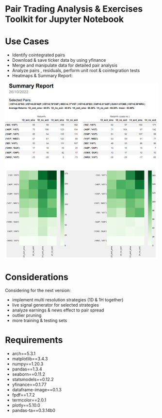 # Pair Trading Analysis & Exercises Toolkit for Jupyter Notebook

# Use Cases

- Identify cointegrated pairs
- Download & save ticker data by using yfinance
- Merge and manipulate data for detailed pair analysis
- Analyze pairs , residuals, perform unit root & cointegration tests
- Heatmaps & Summary Report:

![Summary Report](summary_report.png)

# Considerations

Considering for the next version:

- implement multi resolution strategies (1D & 1H together)
- live signal generator for selected strategies
- analyze earnings & news effect to pair spread
- outlier pruning
- more training & testing sets

# Requirements

* arch==5.3.1
* matplotlib==3.4.3
* numpy==1.20.3
* pandas==1.3.4
* seaborn==0.11.2
* statsmodels==0.12.2
* yfinance==0.1.77
* dataframe-image==0.1.3
* fpdf==1.7.2
* termcolor==2.0.1
* plotly==5.10.0
* pandas-ta==0.3.14b0


